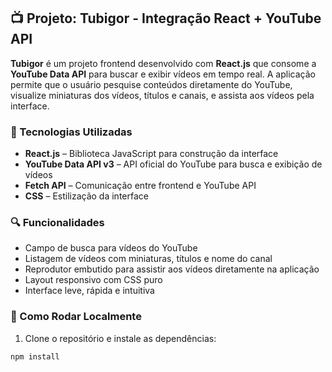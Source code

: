 ## 📺 Projeto: Tubigor - Integração React + YouTube API

**Tubigor** é um projeto frontend desenvolvido com **React.js** que consome a **YouTube Data API** para buscar e exibir vídeos em tempo real. A aplicação permite que o usuário pesquise conteúdos diretamente do YouTube, visualize miniaturas dos vídeos, títulos e canais, e assista aos vídeos pela interface.

### 🔧 Tecnologias Utilizadas

- **React.js** – Biblioteca JavaScript para construção da interface
- **YouTube Data API v3** – API oficial do YouTube para busca e exibição de vídeos
- **Fetch API** – Comunicação entre frontend e YouTube API
- **CSS** – Estilização da interface

### 🔍 Funcionalidades

- Campo de busca para vídeos do YouTube
- Listagem de vídeos com miniaturas, títulos e nome do canal
- Reprodutor embutido para assistir aos vídeos diretamente na aplicação
- Layout responsivo com CSS puro
- Interface leve, rápida e intuitiva

### 🚀 Como Rodar Localmente

1. Clone o repositório e instale as dependências:
```bash
npm install
